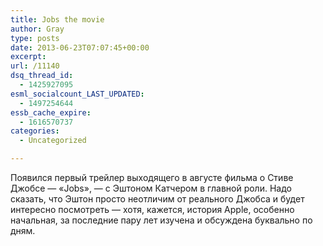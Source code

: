 ```yaml
---
title: Jobs the movie
author: Gray
type: posts
date: 2013-06-23T07:07:45+00:00
excerpt:
url: /11140
dsq_thread_id:
  - 1425927095
esml_socialcount_LAST_UPDATED:
  - 1497254644
essb_cache_expire:
  - 1616570737
categories:
  - Uncategorized

---
```








Появился первый трейлер выходящего в августе фильма о Стиве Джобсе — &#171;Jobs&#187;, — с Эштоном Катчером в главной роли. Надо сказать, что Эштон просто неотличим от реального Джобса и будет интересно посмотреть — хотя, кажется, история Apple, особенно начальная, за последние пару лет изучена и обсуждена буквально по дням.